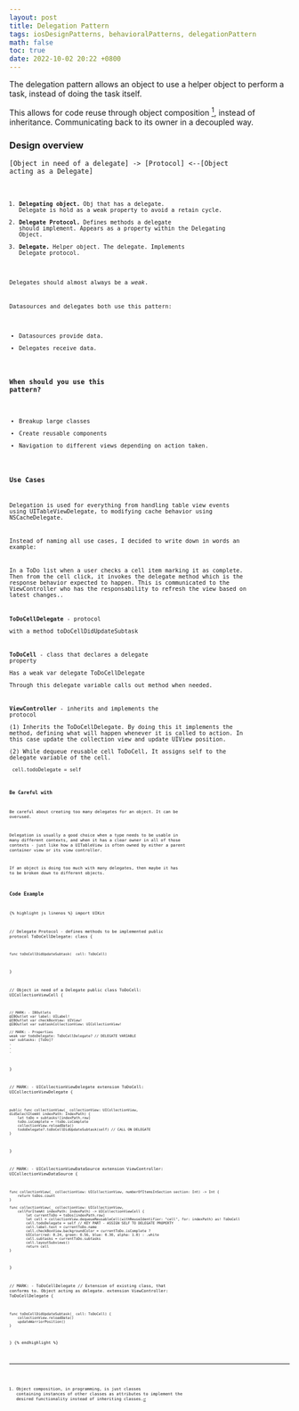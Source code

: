 ```yaml
---
layout: post
title: Delegation Pattern
tags: iosDesignPatterns, behavioralPatterns, delegationPattern
math: false
toc: true
date: 2022-10-02 20:22 +0800
---
```


The delegation pattern allows an object to use a helper object to perform a task, instead of doing the task itself.

This allows for code reuse through object composition [^first_footnote], instead of inheritance. Communicating back to its owner in a decoupled way.

### Design overview

<code>[Object in need of a delegate] -> [Protocol] <--[Object acting as a Delegate]<code>

1. **Delegating object.** Obj that has a delegate. Delegate is hold as a weak property to avoid a retain cycle.
2. **Delegate Protocol.** Defines methods a delegate should implement. Appears as a property within the Delegating Object.
3. **Delegate.** Helper object. The delegate. Implements Delegate protocol.

Delegates should almost always be a _weak_.

Datasources and delegates both use this pattern:

- Datasources provide data.
- Delegates receive data.

### When should you use this pattern?

- Breakup large classes
- Create reusable components
- Navigation to different views depending on action taken.

### Use Cases

Delegation is used for everything from handling table view events using UITableViewDelegate, to modifying cache behavior using NSCacheDelegate.

Instead of naming all use cases, I decided to write down in words an example:

In a ToDo list when a user checks a cell item marking it as complete.
Then from the cell click, it invokes the delegate method which is the response behavior expected to happen. This is communicated to the ViewController who has the responsability to refresh the view based on latest changes..

**ToDoCellDelegate** - protocol \
with a method toDoCellDidUpdateSubtask

**ToDoCell** - class that declares a delegate property \
Has a weak var delegate ToDoCellDelegate \
Through this delegate variable calls out method when needed.

**ViewController** - inherits and implements the protocol \
(1) Inherits the ToDoCellDelegate. By doing this it implements the method, defining what will happen whenever it is called to action.
In this case update the collection view and update UIView position. \
(2) While dequeue reusable cell ToDoCell, It assigns self to the delegate variable of the cell. \
<code> cell.todoDelegate = self <code>

### Be Careful with

Be careful about creating too many delegates for an object. It can be overused.

Delegation is usually a good choice when a type needs to be usable in many different contexts, and when it has a clear owner in all of those contexts - just like how a UITableView is often owned by either a parent container view or its view controller.

If an object is doing too much with many delegates, then maybe it has to be broken down to different objects.

### Code Example

{% highlight js linenos %}
import UIKit

// Delegate Protocol - defines methods to be implemented
public protocol ToDoCellDelegate: class {

    func toDoCellDidUpdateSubtask(_ cell: ToDoCell)

}

// Object in need of a Delegate
public class ToDoCell: UICollectionViewCell {

    // MARK: - IBOutlets
    @IBOutlet var label: UILabel!
    @IBOutlet var checkBoxView: UIView!
    @IBOutlet var subtaskCollectionView: UICollectionView!

    // MARK: - Properties
    weak var todoDelegate: ToDoCellDelegate? // DELEGATE VARIABLE
    var subtasks: [ToDo]?
    .
    .
    .

}

// MARK: - UICollectionViewDelegate
extension ToDoCell: UICollectionViewDelegate {

    public func collectionView(_ collectionView: UICollectionView,
    didSelectItemAt indexPath: IndexPath) {
        let toDo = subtasks![indexPath.row]
        toDo.isComplete = !toDo.isComplete
        collectionView.reloadData()
        todoDelegate?.toDoCellDidUpdateSubtask(self) // CALL ON DELEGATE
    }

}

// MARK: - UICollectionViewDataSource
extension ViewController: UICollectionViewDataSource {

    func collectionView(_ collectionView: UICollectionView, numberOfItemsInSection section: Int) -> Int {
        return toDos.count
    }

    func collectionView(_ collectionView: UICollectionView,
        cellForItemAt indexPath: IndexPath) -> UICollectionViewCell {
            let currentToDo = toDos[indexPath.row]
            let cell = collectionView.dequeueReusableCell(withReuseIdentifier: "cell", for: indexPath) as! ToDoCell
            cell.todoDelegate = self // KEY PART - ASSIGN SELF TO DELEGATE PROPERTY
            cell.label.text = currentToDo.name
            cell.checkBoxView.backgroundColor = currentToDo.isComplete ?
            UIColor(red: 0.24, green: 0.56, blue: 0.30, alpha: 1.0) : .white
            cell.subtasks = currentToDo.subtasks
            cell.layoutSubviews()
            return cell
    }

}

// MARK: - ToDoCellDelegate
// Extension of existing class, that conforms to. Object acting as delegate.
extension ViewController: ToDoCellDelegate {

    func toDoCellDidUpdateSubtask(_ cell: ToDoCell) {
        collectionView.reloadData()
        updateWarriorPosition()
    }

}
{% endhighlight %}

[^first_footnote]: Object composition, in programming, is just classes containing instances of other classes as attributes to implement the desired functionality instead of inheriting classes.
